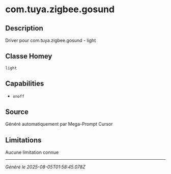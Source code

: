 # com.tuya.zigbee.gosund

## Description
Driver pour com.tuya.zigbee.gosund - light

## Classe Homey
`light`

## Capabilities
- `onoff`

## Source
Généré automatiquement par Mega-Prompt Cursor

## Limitations
Aucune limitation connue

---
*Généré le 2025-08-05T01:58:45.078Z*
